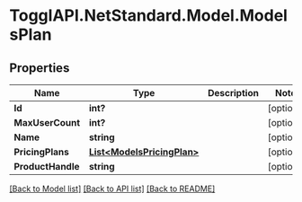# TogglAPI.NetStandard.Model.ModelsPlan
## Properties

Name | Type | Description | Notes
------------ | ------------- | ------------- | -------------
**Id** | **int?** |  | [optional] 
**MaxUserCount** | **int?** |  | [optional] 
**Name** | **string** |  | [optional] 
**PricingPlans** | [**List&lt;ModelsPricingPlan&gt;**](ModelsPricingPlan.md) |  | [optional] 
**ProductHandle** | **string** |  | [optional] 

[[Back to Model list]](../README.md#documentation-for-models) [[Back to API list]](../README.md#documentation-for-api-endpoints) [[Back to README]](../README.md)


